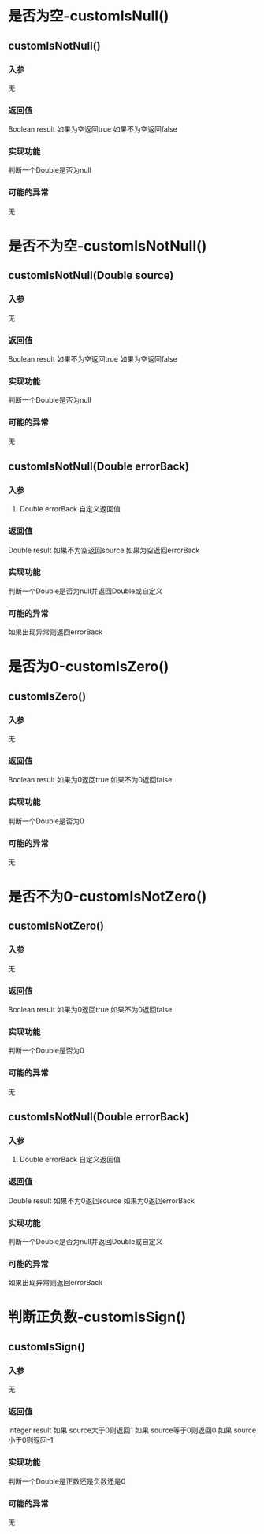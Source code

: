 # 是否为空-customIsNull()

## customIsNotNull()

### 入参

无

### 返回值
Boolean result
如果为空返回true
如果不为空返回false

### 实现功能
判断一个Double是否为null

### 可能的异常
无

# 是否不为空-customIsNotNull()

## customIsNotNull(Double  source)

### 入参

无

### 返回值
Boolean result
如果不为空返回true
如果为空返回false

### 实现功能
判断一个Double是否为null

### 可能的异常
无

## customIsNotNull(Double errorBack)

### 入参

1. Double  errorBack    自定义返回值

### 返回值
Double result
如果不为空返回source 
如果为空返回errorBack 

### 实现功能
判断一个Double是否为null并返回Double或自定义

### 可能的异常
如果出现异常则返回errorBack

# 是否为0-customIsZero()

## customIsZero()

### 入参

无

### 返回值
Boolean result
如果为0返回true 
如果不为0返回false 

### 实现功能
判断一个Double是否为0

### 可能的异常
无

# 是否不为0-customIsNotZero()

## customIsNotZero()

### 入参

无

### 返回值
Boolean result
如果为0返回true 
如果不为0返回false 

### 实现功能
判断一个Double是否为0

### 可能的异常
无

## customIsNotNull(Double errorBack)

### 入参

1. Double  errorBack    自定义返回值

### 返回值
Double result
如果不为0返回source 
如果为0返回errorBack 

### 实现功能
判断一个Double是否为null并返回Double或自定义

### 可能的异常
如果出现异常则返回errorBack

# 判断正负数-customIsSign()

## customIsSign()

### 入参

无

### 返回值
Integer result
如果 source大于0则返回1
如果 source等于0则返回0
如果 source小于0则返回-1

### 实现功能
判断一个Double是正数还是负数还是0

### 可能的异常
无